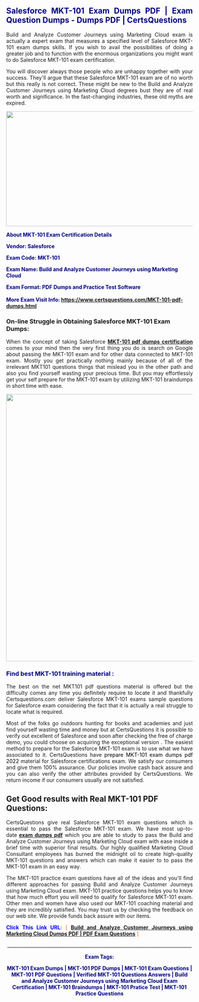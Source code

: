 <h2 style="text-align: justify;"><span style="color: #000080;">Salesforce MKT-101 Exam Dumps PDF | Exam Question Dumps - Dumps PDF | CertsQuestions</span></h2>
<p style="text-align: justify;">Build and Analyze Customer Journeys using Marketing Cloud exam is actually a expert exam that measures a specified level of Salesforce  MKT-101 exam dumps skills. If you wish to avail the possibilities of doing a greater job and to function with the enormous organizations you might want to do Salesforce MKT-101 exam certification.</p>
<p style="text-align: justify;">You will discover always those people who are unhappy together with your success. They'll argue that these Salesforce  MKT-101 exam are of no worth but this really is not correct. These might be new to the Build and Analyze Customer Journeys using Marketing Cloud degrees bust they are of real worth and significance. In the fast-changing industries, these old myths are expired.</p>
<p><img style="display: block; margin-left: auto; margin-right: auto;" src="https://i.imgur.com/eaP4ae9.png" width="840" height="310" /></p>
<p><span style="color: #000080;"><strong>About MKT-101 Exam Certification Details</strong></span></p>
<p><span style="color: #000080;"><strong>Vendor: Salesforce<br /></strong></span></p>
<p><span style="color: #000080;"><strong>Exam Code: MKT-101</strong></span></p>
<p><span style="color: #000080;"><strong>Exam Name: Build and Analyze Customer Journeys using Marketing Cloud</strong></span></p>
<p><span style="color: #000080;"><strong>Exam Format: PDF Dumps and Practice Test Software<br /><br />More Exam Visit Info: <span style="color: #ff6600;"><a href="https://www.certsquestions.com/MKT-101-pdf-dumps.html">https://www.certsquestions.com/MKT-101-pdf-dumps.html</a></span></strong></span></p>
<h3>On-line Struggle in Obtaining Salesforce MKT-101 Exam Dumps:</h3>
<p style="text-align: justify;">When the concept of taking Salesforce <a href="https://www.certsquestions.com/MKT-101-pdf-dumps.html"><strong> MKT-101 pdf dumps certification</strong></a> comes to your mind then the very first thing you do is search on Google about passing the MKT-101 exam and for other data connected to MKT-101 exam. Mostly you get practically nothing mainly because of all of the irrelevant MKT101 questions things that mislead you in the other path and also you find yourself wasting your precious time. But you may effortlessly get your self prepare for the MKT-101 exam by utilizing MKT-101 braindumps in short time with ease.</p>
<p><a href="https://www.certsquestions.com/MKT-101-pdf-dumps.html"><img style="display: block; margin-left: auto; margin-right: auto;" src="https://i.imgur.com/pxhoKQ2.png" width="720" /></a></p>
<h3><span style="color: #000080;">Find best  MKT-101 training material :</span></h3>
<p style="text-align: justify;">The best on the net MKT101 pdf questions material is offered but the difficulty comes any time you definitely require to locate it and thankfully Certsquestions.com deliver Salesforce MKT-101 exams sample questions for Salesforce  exam considering the fact that it is actually a real struggle to locate what is required.</p>
<p style="text-align: justify;">Most of the folks go outdoors hunting for books and academies and just find yourself wasting time and money but at CertsQuestions it is possible to verify out excellent of Salesforce  and soon after checking the free of charge demo, you could choose on acquiring the exceptional version . The easiest method to prepare for the Salesforce MKT-101 exam is to use what we have associated to it. CertsQuestions have <span style="color: #000000;">prepare MKT-101 exam dumps pdf 2022</span> material for Salesforce certifications exam. We satisfy our consumers and give them 100% assurance. Our policies involve cash back assure and you can also verify the other attributes provided by CertsQuestions. We return income if our consumers usually are not satisfied.</p>
<h2>Get Good results with Real MKT-101 PDF Questions:</h2>
<p style="text-align: justify;">CertsQuestions give real Salesforce MKT-101 exam questions which is essential to pass the Salesforce  MKT-101 exam. We have most up-to-date<strong>&nbsp;<a href="https://www.certsquestions.com/">exam dumps pdf</a></strong>&nbsp;which you are able to study to pass the Build and Analyze Customer Journeys using Marketing Cloud exam with ease inside a brief time with superior final results. Our highly qualified Marketing Cloud Consultant employees has burned the midnight oil to create high-quality MKT-101 questions and answers which can make it easier to to pass the MKT-101 exam in an easy way.</p>
<p style="text-align: justify;">The MKT-101 practice exam questions have all of the ideas and you'll find different approaches for passing Build and Analyze Customer Journeys using Marketing Cloud exam. MKT-101 practice questions helps you to know that how much effort you will need to qualify for Salesforce  MKT-101 exam. Other men and women have also used our MKT-101 coaching material and they are incredibly satisfied. You may trust us by checking the feedback on our web site. We provide funds back assure with our items.</p>
<p style="text-align: justify;"><span style="color: #0000ff;"><strong>Click This Link URL</strong>:</span> <span style="color: #ff6600;">[ <strong><a href="https://www.certsquestions.com/marketing-cloud-consultant-certification.html">Build and Analyze Customer Journeys using Marketing Cloud Dumps PDF | PDF Exam Questions</a></strong> ]</span></p>
<p style="text-align: center;">______________________________________________________________________________</p>
<p style="text-align: center;"><span style="color: #000080;"><strong>Exam Tags:</strong></span></p>
<p style="text-align: center;"><span style="color: #000080;"><strong>MKT-101 Exam Dumps | MKT-101 PDF Dumps | MKT-101 Exam Questions | MKT-101 PDF Questions | Verified MKT-101 Questions Answers | Build and Analyze Customer Journeys using Marketing Cloud Exam Certification | MKT-101 Braindumps | MKT-101 Pratice Test | MKT-101 Practice Questions</strong></span></p>
